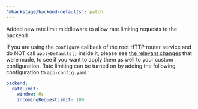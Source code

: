 ```yaml
---
'@backstage/backend-defaults': patch
---
```


Added new rate limit middleware to allow rate limiting requests to the backend

If you are using the `configure` callback of the root HTTP router service and do NOT call `applyDefaults()` inside it, please see [the relevant changes](https://github.com/backstage/backstage/pull/28708/files#diff-86ad1b6a694dd250823aee39d410428dd837c9d9a04ca8c33bd1081fbe3f22af) that were made, to see if you want to apply them as well to your custom configuration.
Rate limiting can be turned on by adding the following configuration to `app-config.yaml`:

```yaml
backend:
  rateLimit:
    window: 6s
    incomingRequestLimit: 100
```
